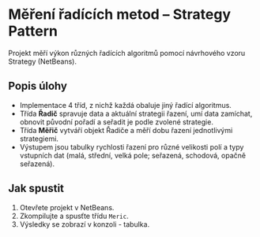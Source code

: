 # Měření řadících metod – Strategy Pattern

Projekt měří výkon různých řadících algoritmů pomocí návrhového vzoru Strategy (NetBeans).

## Popis úlohy
- Implementace 4 tříd, z nichž každá obaluje jiný řadící algoritmus.
- Třída **Řadič** spravuje data a aktuální strategii řazení, umí data zamíchat, obnovit původní pořadí a seřadit je podle zvolené strategie.
- Třída **Měřič** vytváří objekt Řadiče a měří dobu řazení jednotlivými strategiemi.
- Výstupem jsou tabulky rychlosti řazení pro různé velikosti polí a typy vstupních dat (malá, střední, velká pole; seřazená, schodová, opačně seřazená).

## Jak spustit
1. Otevřete projekt v NetBeans.
2. Zkompilujte a spusťte třídu `Meric`.
3. Výsledky se zobrazí v konzoli - tabulka.
